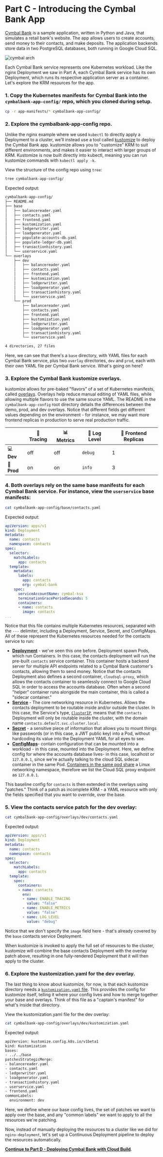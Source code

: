 
# Part C - Introducing the Cymbal Bank App 

[Cymbal Bank](https://github.com/GoogleCloudPlatform/bank-of-anthos) is a sample application, written in Python and Java, that simulates a retail bank's website. The app allows users to create accounts, send money to their contacts, and make deposits. The application backends store data in two PostgreSQL databases, both running in Google Cloud SQL.  

![cymbal arch](screenshots/cymbal-arch.jpg)

Each Cymbal Bank service represents one Kubernetes workload. Like the nginx Deployment we saw in Part A, each Cymbal Bank service has its own Deployment, which runs its respective application server as a container. Let's explore the KRM resources for the app. 

### 1. **Copy the Kubernetes manifests** for Cymbal Bank into the `cymbalbank-app-config/` repo, which you cloned during setup.

```bash
cp -r app-manifests/* cymbalbank-app-config/
```

### 2. **Explore the cymbalbank-app-config repo.** 

Unlike the nginx example where we used `kubectl` to directly apply a Deployment to a cluster, we'll instead use a tool called [kustomize](https://kubectl.docs.kubernetes.io/guides/introduction/kustomize/) to deploy the Cymbal Bank app. kustomize allows you to "customize" KRM to suit different environments, and makes it easier to interact with larger groups of KRM. Kustomize is now built directly into kubectl, meaning you can run kustomize commands with `kubectl apply -k`. 

View the structure of the config repo using `tree`: 

```bash
tree cymbalbank-app-config/
```

Expected output: 

```bash
cymbalbank-app-config/
├── README.md
├── base
│   ├── balancereader.yaml
│   ├── contacts.yaml
│   ├── frontend.yaml
│   ├── kustomization.yaml
│   ├── ledgerwriter.yaml
│   ├── loadgenerator.yaml
│   ├── populate-accounts-db.yaml
│   ├── populate-ledger-db.yaml
│   ├── transactionhistory.yaml
│   └── userservice.yaml
└── overlays
    ├── dev
    │   ├── balancereader.yaml
    │   ├── contacts.yaml
    │   ├── frontend.yaml
    │   ├── kustomization.yaml
    │   ├── ledgerwriter.yaml
    │   ├── loadgenerator.yaml
    │   ├── transactionhistory.yaml
    │   └── userservice.yaml
    └── prod
        ├── balancereader.yaml
        ├── contacts.yaml
        ├── frontend.yaml
        ├── kustomization.yaml
        ├── ledgerwriter.yaml
        ├── loadgenerator.yaml
        ├── transactionhistory.yaml
        └── userservice.yaml

4 directories, 27 files
```

Here, we can see that there's a `base` directory, with YAML files for each Cymbal Bank service, plus two `overlay` directories, `dev` and `prod`, each with their own YAML file per Cymbal Bank service. What's going on here? 

### 3. **Explore the Cymbal Bank kustomize overlays.** 

kustomize allows for pre-baked "flavors" of a set of Kubernetes manifests, called [overlays](https://kubectl.docs.kubernetes.io/guides/config_management/components/). Overlays help reduce manual editing of YAML files, while allowing multiple flavors to use the same source YAML. The README in the `cymbalbank-app-config` root directory details the differences between the demo, prod, and dev overlays. Notice that different fields get different values depending on the environment - for instance, we may want more frontend replicas in production to serve real production traffic. 


|      | 🔎 **Tracing** | 📊 **Metrics** | 📝 **Log Level** | 🏦 **Frontend Replicas** |
|------|---------|---------|-----------|---------------------|
| 💻 **Dev**  | off     | off     | `debug`   | 1                   |
| 🚀 **Prod** | on      | on      | `info`    | 3                   |



### 4. **Both overlays rely on the same base manifests for each Cymbal Bank service. For instance, view the `userservice` base manifests:** 

```bash
cat cymbalbank-app-config/base/contacts.yaml
```

Expected output: 

```YAML
apiVersion: apps/v1
kind: Deployment
metadata:
  name: contacts
  namespace: contacts
spec:
  selector:
    matchLabels:
      app: contacts
  template:
    metadata:
      labels:
        app: contacts
        org: cymbal-bank
    spec:
      serviceAccountName: cymbal-ksa
      terminationGracePeriodSeconds: 5
      containers:
      - name: contacts
        image: contacts
...
```

Notice that this file contains multiple Kubernetes resources, separated with the `---` delimiter, including a Deployment, Service, Secret, and ConfigMaps. All of these represent the Kubernetes resources needed for the contacts service to run: 

- **[Deployment](https://kubernetes.io/docs/concepts/workloads/controllers/deployment/)** - we've seen this one before. Deployment spawn Pods, which run Containers. In this case, the contacts deployment will run the pre-built `contacts` service container. This container hosts a backend server for multiple API endpoints related to a Cymbal Bank customer's contacts, allowing them to send money. Notice that the contacts Deployment also defines a second container, `cloudsql-proxy`, which allows the contacts container to seamlessly connect to Google Cloud SQL in order to access the accounts database. Often when a second "helper" container runs alongside the main container, this is called a "sidecar container." 
- **[Service](https://kubernetes.io/docs/concepts/services-networking/service/)** - The core networking resource in Kubernetes. Allows the contacts deployment to be routable inside and/or outside the cluster. In this case, the Service's type, [`ClusterIP`](https://kubernetes.io/docs/concepts/services-networking/service/#publishing-services-service-types), means that the `contacts` Deployment will only be routable inside the cluster, with the domain name `contacts.default.svc.cluster.local`. 
- **[Secret](https://kubernetes.io/docs/concepts/configuration/secret/)** - a sensitive piece of information that allows you to mount things like passwords (or in this case, a JWT public key) into a Pod, without hardcoding its value into the Deployment YAML for all eyes to see.  
- **[ConfigMaps](https://kubernetes.io/docs/concepts/configuration/configmap/)**- contain configuration that can be mounted into a workload - in this case, mounted into the Deployment. Here, we define config for where the accounts database lives- in this case, localhost or `127.0.0.1`, since we're actually talking to the cloud SQL sidecar container in the same Pod. [Containers in the same pod share](https://cloud.google.com/kubernetes-engine/docs/concepts/network-overview#pods) a Linux networking namespace, therefore we list the Cloud SQL proxy endpoint as `127.0.0.1`. 

This baseline config for `contacts` is then extended in the overlays using "patches." Think of a patch as incomplete KRM - a YAML resource with only the fields specified that you want to override, over the base. 


### **5. View the contacts service patch for the dev overlay:** 

```bash
cat cymbalbank-app-config/overlays/dev/contacts.yaml 
```

Expected output: 

```YAML
apiVersion: apps/v1
kind: Deployment
metadata:
  name: contacts
  namespace: contacts
spec:
  selector:
    matchLabels:
      app: contacts
  template: 
    spec: 
      containers:
      - name: contacts
        env:
        - name: ENABLE_TRACING
          value: "false"
        - name: ENABLE_METRICS
          value: "false"
        - name: LOG_LEVEL
          value: "debug"
```

Notice that we don't specify the `image` field here - that's already covered by the `base` contacts service Deployment. 

When kustomize is invoked to apply the full set of resources to the cluster, kustomize will combine the base contacts Deployment with the overlay patch above, resulting in one fully-rendered Deployment that it will then apply to the cluster. 

### 6. **Explore the kustomization.yaml for the dev overlay**. 

The last thing to know about kustomize, for now, is that each kustomize directory needs a [`kustomization.yaml` file](https://kubectl.docs.kubernetes.io/references/kustomize/glossary/#kustomization). This provides the config for kustomize itself, telling it where your config lives and how to merge together your base and overlays. Think of this file as a "captain's manifest" for what's inside that directory. 

View the kustomization.yaml file for the dev overlay: 

```bash
cat cymbalbank-app-config/overlays/dev/kustomization.yaml 
```

Expected output: 

```bash
apiVersion: kustomize.config.k8s.io/v1beta1
kind: Kustomization
bases:
- ../../base
patchesStrategicMerge:
- balancereader.yaml
- contacts.yaml
- ledgerwriter.yaml
- loadgenerator.yaml
- transactionhistory.yaml
- userservice.yaml
- frontend.yaml
commonLabels:
  environment: dev
```

Here, we define where our base config lives, the set of patches we want to apply over the base, and any "common labels" we want to apply to all the resources we're patching.  

Now, instead of manually deploying the resources to a cluster like we did for `nginx-deployment`, let's set up a Continuous Deployment pipeline to deploy the resources automatically.  

**[Continue to Part D - Deploying Cymbal Bank with Cloud Build](partD-cloud-build-cd.md)**.

